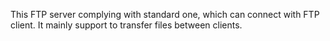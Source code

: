 This FTP server complying with standard one, which can connect with FTP client. It mainly support to transfer files between clients.
